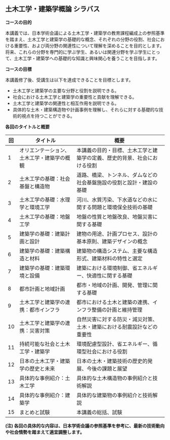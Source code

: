 ## 土木工学・建築学概論 シラバス

**コースの目的**

本講義では、日本学術会議による土木工学・建築学の教育課程編成上の参照基準を踏まえ、土木工学と建築学の基礎的な概念、それぞれの分野の役割、社会における重要性、および両分野の関連性について理解を深めることを目的とします。  将来、これらの分野を専門的に学ぶ学生、あるいは関連分野を学ぶ学生にとって、土木工学・建築学への基礎的な知識と興味関心を養うことを目指します。


**コースの目標**

本講義修了後、受講生は以下を達成できることを目標とします。

* 土木工学と建築学の主要な分野と役割を説明できる。
* 社会における土木工学と建築学の重要性と貢献を理解できる。
* 土木工学と建築学の関連性と相互作用を説明できる。
* 具体的な土木・建築構造物や計画事例を理解し、それらに対する基礎的な技術的視点を持つことができる。


**各回のタイトルと概要**

| 回 | タイトル                                     | 概要                                                                     |
|---|----------------------------------------------|--------------------------------------------------------------------------|
| 1 | オリエンテーション、土木工学・建築学の概観     | 本講義の目的・目標、土木工学と建築学の定義、歴史的背景、社会における役割  |
| 2 | 土木工学の基礎：社会基盤と構造物              | 道路、橋梁、トンネル、ダムなどの社会基盤施設の役割と設計・建設の基礎           |
| 3 | 土木工学の基礎：水理学と環境工学             | 河川、水質汚染、下水道などの水に関する問題と環境保全技術の基礎             |
| 4 | 土木工学の基礎：地盤工学                     | 地盤の性質と地盤改良、地盤災害に関する基礎                           |
| 5 | 建築学の基礎：建築計画と設計                 | 建物の用途、計画プロセス、設計の基本原則、建築デザインの概念               |
| 6 | 建築学の基礎：建築構造と材料                 | 建築物の構造システム、主要な構造形式、建築材料の特性と選定                  |
| 7 | 建築学の基礎：建築環境と設備                 | 建築における環境制御、省エネルギー、快適性に関する基礎                       |
| 8 | 都市計画と地域計画                          | 都市・地域の計画、開発、管理に関する基礎                               |
| 9 | 土木工学と建築学の連携：都市インフラ           | 都市における土木と建築の連携、インフラ整備の計画と維持管理                  |
| 10| 土木工学と建築学の連携：災害対策             | 自然災害に対する防災・減災対策、土木・建築における耐震設計などの重要性       |
| 11| 持続可能な社会と土木工学・建築学             | 環境配慮型設計、省エネルギー、循環型社会における役割                         |
| 12| 日本の土木工学・建築学の歴史と未来           | 日本の土木・建築技術の歴史的発展、今後の課題と展望                          |
| 13| 具体的な事例紹介：土木工学                   | 具体的な土木構造物の事例紹介と技術解説                                     |
| 14| 具体的な事例紹介：建築学                   | 具体的な建築物の事例紹介と技術解説                                     |
| 15| まとめと試験                                 | 本講義の総括、試験                                                     |


**(注) 各回の具体的な内容は、日本学術会議の参照基準を参考に、最新の技術動向や社会情勢を踏まえて適宜調整します。**
